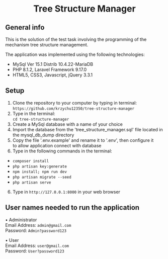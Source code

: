 <h1 align="center">Tree Structure Manager</h1>

## General info ##
This is the solution of the test task involving the programming of the mechanism
tree structure management.<br>

The application was implemented using the following technologies:<br>
- MySql Ver 15.1 Distrib 10.4.22-MariaDB<br>
- PHP 8.1.2, Laravel Framework 9.17.0<br>
- HTML5, CSS3, Javascript, jQuery 3.3.1<br>
## Setup ##
1. Clone the repository to your computer by typing in terminal:<br>
```https://github.com/krzychu12350/tree-structure-manager```
2. Type in the terminal:<br>
```cd tree-structure-manager```
3. Create a MySql database with a name of your choice
4. Import the database from the 'tree_structure_manager.sql' file 
   located in the mysql_db_dump directory
5. Copy the file '.env.example' and rename it to '.env', then configure it<br>
   to allow application connect with database
6. Type in the following commands in the terminal:
- ```composer install```
- ```php artisan key:generate```
- ```npm install; npm run dev```
- ```php artisan migrate --seed```
- ```php artisan serve```
6. Type in ```http://127.0.0.1:8000``` in your web browser
## User names needed to run the application ##

• Administrator<br>
Email Address: ```admin@gmail.com```<br>
Password: ```Admin?password123```<br>

• User<br>
Email Address: ```user@gmail.com```<br>
Password: ```User?password123```<br>
